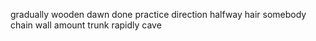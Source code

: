 gradually wooden dawn done practice direction halfway hair somebody chain wall amount trunk rapidly cave